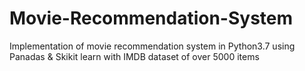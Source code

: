 # Movie-Recommendation-System
Implementation of movie recommendation system in Python3.7 using Panadas & Skikit learn with IMDB dataset of over 5000 items 
